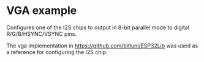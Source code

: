 # VGA example

Configures one of the I2S chips to output in 8-bit parallel mode to digital R/G/B/HSYNC/VSYNC pins.

The vga implementation in https://github.com/bitluni/ESP32Lib was used as a reference for configuring the I2S chip.
